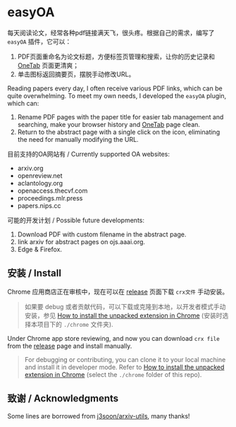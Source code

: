 # easyOA

每天阅读论文，经常各种pdf链接满天飞，很头疼。根据自己的需求，编写了 `easyOA` 插件，它可以：
1. PDF页面重命名为论文标题，方便标签页管理和搜索，让你的历史记录和 [OneTab](https://chrome.google.com/webstore/detail/onetab/chphlpgkkbolifaimnlloiipkdnihall) 页面更清爽；
2. 单击图标返回摘要页，摆脱手动修改URL。

Reading papers every day, I often receive various PDF links, which can be quite overwhelming. To meet my own needs, I developed the `easyOA` plugin, which can:
1. Rename PDF pages with the paper title for easier tab management and searching, make your browser history and [OneTab](https://chrome.google.com/webstore/detail/onetab/chphlpgkkbolifaimnlloiipkdnihall) page clean.
2. Return to the abstract page with a single click on the icon, eliminating the need for manually modifying the URL.


目前支持的OA网站有 / Currently supported OA websites:
- arxiv.org
- openreview.net
- aclantology.org
- openaccess.thecvf.com
- proceedings.mlr.press
- papers.nips.cc


可能的开发计划 / Possible future developments:
1. Download PDF with custom filename in the abstract page.
2. link arxiv for abstract pages on ojs.aaai.org.
3. Edge & Firefox.


## 安装 / Install

Chrome 应用商店正在审核中，现在可以在 [release](https://github.com/izhx/easy-oa/releases) 页面下载 `crx文件` 手动安装。

> 如果要 debug 或者贡献代码，可以下载或克隆到本地，以开发者模式手动安装，参见 [How to install the unpacked extension in Chrome](https://webkul.com/blog/how-to-install-the-unpacked-extension-in-chrome/) (安装时选择本项目下的 `./chrome` 文件夹).

Under Chrome app store reviewing, and now you can download `crx file` from the [release](https://github.com/izhx/easy-oa/releases) page and install manually.

> For debugging or contributing, you can clone it to your local machine and install it in developer mode.
Refer to [How to install the unpacked extension in Chrome](https://webkul.com/blog/how-to-install-the-unpacked-extension-in-chrome/) (select the `./chrome` folder of this repo).


## 致谢 / Acknowledgments

Some lines are borrowed from [j3soon/arxiv-utils](https://github.com/j3soon/arxiv-utils), many thanks!
